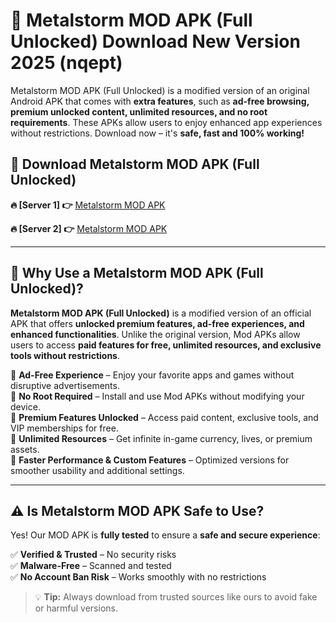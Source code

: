 # 📲 Metalstorm MOD APK (Full Unlocked) Download New Version 2025 (nqept)

Metalstorm MOD APK (Full Unlocked) is a modified version of an original Android APK that comes with **extra features**, such as **ad-free browsing, premium unlocked content, unlimited resources, and no root requirements**. These APKs allow users to enjoy enhanced app experiences without restrictions. Download now – it's **safe, fast and 100% working!**

## **📲 Download Metalstorm MOD APK (Full Unlocked)**

 **🔥 [Server 1] 👉** [Metalstorm MOD APK](https://hapymods.com?title=Metalstorm+MOD+APK&ref=Ax1)

 **🔥 [Server 2] 👉** [Metalstorm MOD APK](https://hapymods.com?title=Metalstorm+MOD+APK&ref=Ax1)

---

## **📌 Why Use a Metalstorm MOD APK (Full Unlocked)?**

**Metalstorm MOD APK (Full Unlocked)** is a modified version of an official APK that offers **unlocked premium features, ad-free experiences, and enhanced functionalities**. Unlike the original version, Mod APKs allow users to access **paid features for free, unlimited resources, and exclusive tools without restrictions**.

🔹 **Ad-Free Experience** – Enjoy your favorite apps and games without disruptive advertisements.  
🔹 **No Root Required** – Install and use Mod APKs without modifying your device.  
🔹 **Premium Features Unlocked** – Access paid content, exclusive tools, and VIP memberships for free.  
🔹 **Unlimited Resources** – Get infinite in-game currency, lives, or premium assets.  
🔹 **Faster Performance & Custom Features** – Optimized versions for smoother usability and additional settings.  

---

## **⚠️ Is Metalstorm MOD APK Safe to Use?**

Yes! Our MOD APK is **fully tested** to ensure a **safe and secure experience**:

✅ **Verified & Trusted** – No security risks  
✅ **Malware-Free** – Scanned and tested  
✅ **No Account Ban Risk** – Works smoothly with no restrictions  

> 💡 **Tip:** Always download from trusted sources like ours to avoid fake or harmful versions.
